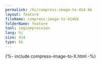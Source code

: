 ```yaml
---
permalink: /hi/compress-image-to-414-kb
layout: feature
fileName: compress-image-to-414kb
folderName: feature
tool: imgcompression
lang: hi
size: 414
type: kb
---
```


{%- include compress-image-to-X.html -%}

